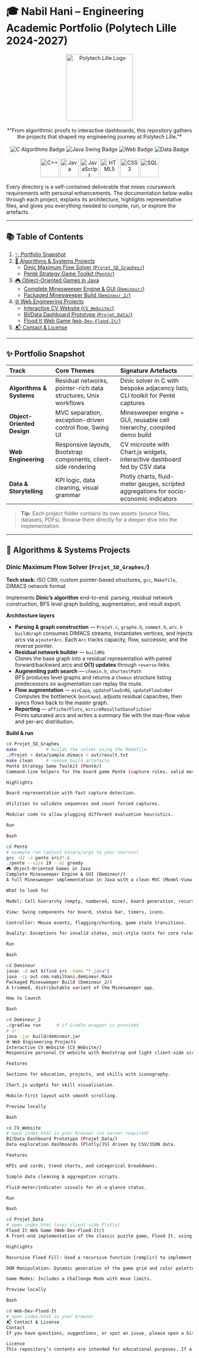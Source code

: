# 🎓 Nabil Hani – Engineering Academic Portfolio (Polytech Lille 2024-2027)
<div align="center">
  <img src="[[https://upload.wikimedia.org/wikipedia/fr/thumb/4/45/Logo_Polytech_Lille.svg/512px-Logo_Polytech_Lille.svg.png](https://www.google.com/url?sa=i&url=https%3A%2F%2Fwww.usinenouvelle.com%2Farticle%2Fpolytech-lille.N313913&psig=AOvVaw31408VbKi33XPP3GjvNjRL&ust=1760906912290000&source=images&cd=vfe&opi=89978449&ved=0CBUQjRxqFwoTCNjt88rPrpADFQAAAAAdAAAAABAL)](https://www.google.com/url?sa=i&url=https%3A%2F%2Fjmi.polytech-lille.fr%2F&psig=AOvVaw31408VbKi33XPP3GjvNjRL&ust=1760906912290000&source=images&cd=vfe&opi=89978449&ved=0CBUQjRxqFwoTCNjt88rPrpADFQAAAAAdAAAAABAW)" alt="Polytech Lille Logo" width="180" />
  <br/><br/>
  *“From algorithmic proofs to interactive dashboards, this repository gathers the projects that shaped my engineering journey at Polytech Lille.”*
  <br/><br/>
  <img src="https://img.shields.io/badge/Low%20Level-C%20%26%20Algorithms-00599C?style=for-the-badge&logo=c&logoColor=white" alt="C Algorithms Badge" />
  <img src="https://img.shields.io/badge/Object%20Oriented-Java%20%26%20Swing-E76F00?style=for-the-badge&logo=java&logoColor=white" alt="Java Swing Badge" />
  <img src="https://img.shields.io/badge/Web-HTML5%20%7C%20CSS3%20%7C%20JS-E34F26?style=for-the-badge&logo=html5&logoColor=white" alt="Web Badge" />
  <img src="https://img.shields.io/badge/Data-BI%20Dashboards-4B8BBE?style=for-the-badge&logo=plotly&logoColor=white" alt="Data Badge" />
  <br/><br/>
  <img src="https://cdn.jsdelivr.net/gh/devicons/devicon/icons/cplusplus/cplusplus-original.svg" alt="C++" height="50" />
  <img src="https://cdn.jsdelivr.net/gh/devicons/devicon/icons/java/java-original.svg" alt="Java" height="50" />
  <img src="https://cdn.jsdelivr.net/gh/devicons/devicon/icons/javascript/javascript-original.svg" alt="JavaScript" height="50" />
  <img src="https://cdn.jsdelivr.net/gh/devicons/devicon/icons/html5/html5-original.svg" alt="HTML5" height="50" />
  <img src="https://cdn.jsdelivr.net/gh/devicons/devicon/icons/css3/css3-original.svg" alt="CSS3" height="50" />
  <img src="https://cdn.jsdelivr.net/gh/devicons/devicon/icons/mysql/mysql-original.svg" alt="SQL" height="50" />
</div>

Every directory is a self-contained deliverable that mixes coursework requirements with personal enhancements. The documentation below walks through each project, explains its architecture, highlights representative files, and gives you everything needed to compile, run, or explore the artefacts.

---
## 📚 Table of Contents
1. [✨ Portfolio Snapshot](#-portfolio-snapshot)
2. [🧠 Algorithms & Systems Projects](#-algorithms--systems-projects)
   - [Dinic Maximum Flow Solver (`Projet_SD_Graphes/`)](#dinic-maximum-flow-solver-projet_sd_graphes)
   - [Penté Strategy Game Toolkit (`Penté/`)](#penté-strategy-game-toolkit-penté)
3. [🎮 Object-Oriented Games in Java](#-object-oriented-games-in-java)
   - [Complete Minesweeper Engine & GUI (`Demineur/`)](#complete-minesweeper-engine--gui-demineur)
   - [Packaged Minesweeper Build (`Demineur_2/`)](#packaged-minesweeper-build-demineur_2)
4. [🌐 Web Engineering Projects](#-web-engineering-projects)
   - [Interactive CV Website (`CV_Website/`)](#interactive-cv-website-cv_website)
   - [BI/Data Dashboard Prototype (`Projet_Data/`)](#bidata-dashboard-prototype-projet_data)
   - [Flood It Web Game (`Web-Dev-Flood-It/`)](#flood-it-web-game-web-dev-flood-it)
5. [📬 Contact & License](#-contact--license)

---
## ✨ Portfolio Snapshot

| Track | Core Themes | Signature Artefacts |
| :--- | :--- | :--- |
| **Algorithms & Systems** | Residual networks, pointer-rich data structures, Unix workflows | Dinic solver in C with bespoke adjacency lists; CLI toolkit for Penté captures |
| **Object-Oriented Design** | MVC separation, exception-driven control flow, Swing UI | Minesweeper engine + GUI, reusable cell hierarchy, compiled demo build |
| **Web Engineering** | Responsive layouts, Bootstrap components, client-side rendering | CV microsite with Chart.js widgets, interactive dashboard fed by CSV data |
| **Data & Storytelling** | KPI logic, data cleaning, visual grammar | Plotly charts, fluid-meter gauges, scripted aggregations for socio-economic indicators |

> **Tip:** Each project folder contains its own assets (source files, datasets, PDFs). Browse them directly for a deeper dive into the implementation.

---
## 🧠 Algorithms & Systems Projects

### Dinic Maximum Flow Solver (`Projet_SD_Graphes/`)
**Tech stack:** ISO C99, custom pointer-based structures, `gcc`, `Makefile`, DIMACS network format

Implements **Dinic’s algorithm** end-to-end: parsing, residual network construction, BFS level graph building, augmentation, and result export.

**Architecture layers**
- **Parsing & graph construction** — `Projet.c`, `graphe.h`, `sommet.h`, `arc.h`  
  `buildGraph` consumes DIMACS streams, instantiates vertices, and injects arcs via `ajouterArc`. Each `Arc` tracks capacity, flow, successor, and the reverse pointer.
- **Residual network builder** — `buildRG`  
  Clones the base graph into a residual representation with paired forward/backward arcs and **O(1) updates** through `reverse` links.
- **Augmenting path search** — `chemin.h`, `shortestPath`  
  BFS produces level graphs and returns a `Chemin` structure listing predecessors so augmentation can replay the route.
- **Flow augmentation** — `minCapa`, `updateFlowInRG`, `updateFlowInNet`  
  Computes the bottleneck (`minCapa`), adjusts residual capacities, then syncs flows back to the master graph.
- **Reporting** — `afficherFlots`, `ecrireResultatDansFichier`  
  Prints saturated arcs and writes a summary file with the max-flow value and per-arc distribution.

**Build & run**
```bash
cd Projet_SD_Graphes
make           # builds the solver using the Makefile
./Projet < data/sample.dimacs > out/result.txt
make clean     # remove build artefacts
Penté Strategy Game Toolkit (Penté/)
Command-line helpers for the board game Penté (capture rules, valid moves, simple heuristics).

Highlights

Board representation with fast capture detection.

Utilities to validate sequences and count forced captures.

Modular code to allow plugging different evaluation heuristics.

Run

Bash

cd Penté
# example run (adjust binary/args to your sources)
gcc -O2 -o pente src/*.c
./pente --size 19 --ai greedy
🎮 Object-Oriented Games in Java
Complete Minesweeper Engine & GUI (Demineur/)
A full Minesweeper implementation in Java with a clean MVC (Model-View-Controller) split.

What to look for

Model: Cell hierarchy (empty, numbered, mine), board generation, recursive flood-fill.

View: Swing components for board, status bar, timers, icons.

Controller: Mouse events, flagging/chording, game state transitions.

Quality: Exceptions for invalid states, unit-style tests for core rules.

Run

Bash

cd Demineur
javac -d out $(find src -name "*.java")
java -cp out com.nabilhani.demineur.Main
Packaged Minesweeper Build (Demineur_2/)
A trimmed, distributable variant of the Minesweeper app.

How to launch

Bash

cd Demineur_2
./gradlew run      # if Gradle wrapper is provided
# or:
java -jar build/demineur.jar
🌐 Web Engineering Projects
Interactive CV Website (CV_Website/)
Responsive personal CV website with Bootstrap and light client-side scripting.

Features

Sections for education, projects, and skills with iconography.

Chart.js widgets for skill visualisation.

Mobile-first layout with smooth scrolling.

Preview locally

Bash

cd CV_Website
# open index.html in your browser (no server required)
BI/Data Dashboard Prototype (Projet_Data/)
Data exploration dashboards (Plotly/JS) driven by CSV/JSON data.

Features

KPIs and cards, trend charts, and categorical breakdowns.

Simple data cleaning & aggregation scripts.

Fluid-meter/indicator visuals for at-a-glance status.

Run

Bash

cd Projet_Data
# open index.html (uses client-side Plotly)
Flood It Web Game (Web-Dev-Flood-It/)
A front-end implementation of the classic puzzle game, Flood It, using core web technologies.

Highlights

Recursive Flood Fill: Used a recursive function (remplir) to implement the core game mechanic of propagating the selected color to adjacent cells of the same color.

DOM Manipulation: Dynamic generation of the game grid and color palette based on user configuration inputs.

Game Modes: Includes a Challenge Mode with move limits.

Preview locally

Bash

cd Web-Dev-Flood-It
# open index.html in your browser
📬 Contact & License
Contact
If you have questions, suggestions, or spot an issue, please open a GitHub issue in this repository.

License
This repository’s contents are intended for educational purposes. If a LICENSE file is present in a project subfolder, it supersedes this note for that sub-project.
